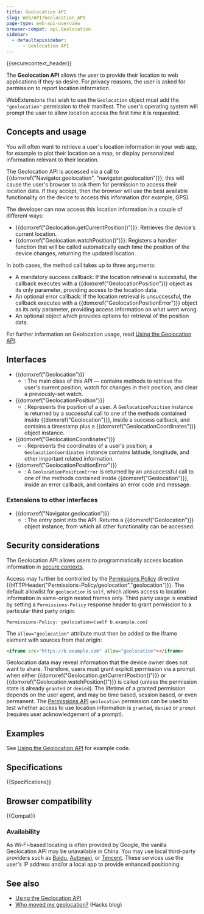 ```yaml
---
title: Geolocation API
slug: Web/API/Geolocation_API
page-type: web-api-overview
browser-compat: api.Geolocation
sidebar:
  - defaultapisidebar:
      - Geolocation API
---
```


{{securecontext_header}}

The **Geolocation API** allows the user to provide their location to web applications if they so desire. For privacy reasons, the user is asked for permission to report location information.

WebExtensions that wish to use the `Geolocation` object must add the `"geolocation"` permission to their manifest. The user's operating system will prompt the user to allow location access the first time it is requested.

## Concepts and usage

You will often want to retrieve a user's location information in your web app, for example to plot their location on a map, or display personalized information relevant to their location.

The Geolocation API is accessed via a call to {{domxref("Navigator.geolocation", "navigator.geolocation")}}; this will cause the user's browser to ask them for permission to access their location data. If they accept, then the browser will use the best available functionality on the device to access this information (for example, GPS).

The developer can now access this location information in a couple of different ways:

- {{domxref("Geolocation.getCurrentPosition()")}}: Retrieves the device's current location.
- {{domxref("Geolocation.watchPosition()")}}: Registers a handler function that will be called automatically each time the position of the device changes, returning the updated location.

In both cases, the method call takes up to three arguments:

- A mandatory success callback: If the location retrieval is successful, the callback executes with a {{domxref("GeolocationPosition")}} object as its only parameter, providing access to the location data.
- An optional error callback: If the location retrieval is unsuccessful, the callback executes with a {{domxref("GeolocationPositionError")}} object as its only parameter, providing access information on what went wrong.
- An optional object which provides options for retrieval of the position data.

For further information on Geolocation usage, read [Using the Geolocation API](/en-US/docs/Web/API/Geolocation_API/Using_the_Geolocation_API).

## Interfaces

- {{domxref("Geolocation")}}
  - : The main class of this API — contains methods to retrieve the user's current position, watch for changes in their position, and clear a previously-set watch.
- {{domxref("GeolocationPosition")}}
  - : Represents the position of a user. A `GeolocationPosition` instance is returned by a successful call to one of the methods contained inside {{domxref("Geolocation")}}, inside a success callback, and contains a timestamp plus a {{domxref("GeolocationCoordinates")}} object instance.
- {{domxref("GeolocationCoordinates")}}
  - : Represents the coordinates of a user's position; a `GeolocationCoordinates` instance contains latitude, longitude, and other important related information.
- {{domxref("GeolocationPositionError")}}
  - : A `GeolocationPositionError` is returned by an unsuccessful call to one of the methods contained inside {{domxref("Geolocation")}}, inside an error callback, and contains an error code and message.

### Extensions to other interfaces

- {{domxref("Navigator.geolocation")}}
  - : The entry point into the API. Returns a {{domxref("Geolocation")}} object instance, from which all other functionality can be accessed.

## Security considerations

The Geolocation API allows users to programmatically access location information in [secure contexts](/en-US/docs/Web/Security/Secure_Contexts).

Access may further be controlled by the [Permissions Policy](/en-US/docs/Web/HTTP/Guides/Permissions_Policy) directive {{HTTPHeader("Permissions-Policy/geolocation","geolocation")}}.
The default allowlist for `geolocation` is `self`, which allows access to location information in same-origin nested frames only.
Third party usage is enabled by setting a `Permissions-Policy` response header to grant permission to a particular third party origin:

```http
Permissions-Policy: geolocation=(self b.example.com)
```

The `allow="geolocation"` attribute must then be added to the iframe element with sources from that origin:

```html
<iframe src="https://b.example.com" allow="geolocation"></iframe>
```

Geolocation data may reveal information that the device owner does not want to share.
Therefore, users must grant explicit permission via a prompt when either {{domxref("Geolocation.getCurrentPosition()")}} or {{domxref("Geolocation.watchPosition()")}} is called (unless the permission state is already `granted` or `denied`).
The lifetime of a granted permission depends on the user agent, and may be time based, session based, or even permanent.
The [Permissions API](/en-US/docs/Web/API/Permissions_API) `geolocation` permission can be used to test whether access to use location information is `granted`, `denied` or `prompt` (requires user acknowledgement of a prompt).

## Examples

See [Using the Geolocation API](/en-US/docs/Web/API/Geolocation_API/Using_the_Geolocation_API#examples) for example code.

## Specifications

{{Specifications}}

## Browser compatibility

{{Compat}}

### Availability

As Wi-Fi-based locating is often provided by Google, the vanilla Geolocation API may be unavailable in China. You may use local third-party providers such as [Baidu](https://lbsyun.baidu.com/index.php?title=jspopular/guide/geolocation), [Autonavi](https://lbs.amap.com/api/javascript-api/guide/services/geolocation#geolocation), or [Tencent](https://lbs.qq.com/tool/component-geolocation.html). These services use the user's IP address and/or a local app to provide enhanced positioning.

## See also

- [Using the Geolocation API](/en-US/docs/Web/API/Geolocation_API/Using_the_Geolocation_API)
- [Who moved my geolocation?](https://hacks.mozilla.org/2013/10/who-moved-my-geolocation/) (Hacks blog)
